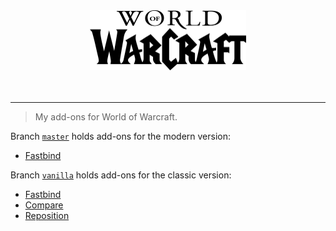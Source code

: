 <p align="center">
  <br><br>
  <img width="250" height="96" src="wow.png">
  <br><br><br>
</p>

---

> My add-ons for World of Warcraft.

Branch [`master`](https://github.com/haggen/wow/tree/master) holds add-ons for the modern version:

- [Fastbind](https://github.com/haggen/wow/tree/master/Fastbind)

Branch [`vanilla`](https://github.com/haggen/wow/tree/vanilla) holds add-ons for the classic version:

- [Fastbind](https://github.com/haggen/wow/tree/vanilla/Fastbind/)
- [Compare](https://github.com/haggen/wow/tree/vanilla/Compare/)
- [Reposition](https://github.com/haggen/wow/tree/vanilla/Reposition/)
